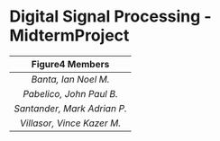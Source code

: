 # Digital Signal Processing - MidtermProject
| **Figure4 Members** |
|   :----:    |
| *Banta, Ian Noel M.*    |
| *Pabelico, John Paul B.*  |
| *Santander, Mark Adrian P.*   |
| *Villasor, Vince Kazer M.*  |